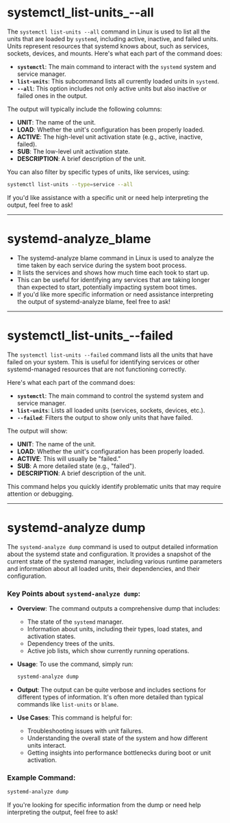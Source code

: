 # systemctl_list-units_--all

The `systemctl list-units --all` command in Linux is used to list all the units that are loaded by `systemd`, including active, inactive, and failed units. Units represent resources that systemd knows about, such as services, sockets, devices, and mounts. Here's what each part of the command does:

- **`systemctl`**: The main command to interact with the `systemd` system and service manager.
- **`list-units`**: This subcommand lists all currently loaded units in `systemd`.
- **`--all`**: This option includes not only active units but also inactive or failed ones in the output.

The output will typically include the following columns:
- **UNIT**: The name of the unit.
- **LOAD**: Whether the unit's configuration has been properly loaded.
- **ACTIVE**: The high-level unit activation state (e.g., active, inactive, failed).
- **SUB**: The low-level unit activation state.
- **DESCRIPTION**: A brief description of the unit.

You can also filter by specific types of units, like services, using:
```bash
systemctl list-units --type=service --all
```

If you'd like assistance with a specific unit or need help interpreting the output, feel free to ask!

---

# systemd-analyze_blame

- The systemd-analyze blame command in Linux is used to analyze the time taken by each service during the system boot process. 
- It lists the services and shows how much time each took to start up. 
- This can be useful for identifying any services that are taking longer than expected to start, potentially impacting system boot times.
- If you'd like more specific information or need assistance interpreting the output of systemd-analyze blame, feel free to ask!

---
# systemctl_list-units_--failed

The `systemctl list-units --failed` command lists all the units that have failed on your system. This is useful for identifying services or other systemd-managed resources that are not functioning correctly.

Here's what each part of the command does:

- **`systemctl`**: The main command to control the systemd system and service manager.
- **`list-units`**: Lists all loaded units (services, sockets, devices, etc.).
- **`--failed`**: Filters the output to show only units that have failed.

The output will show:
- **UNIT**: The name of the unit.
- **LOAD**: Whether the unit's configuration has been properly loaded.
- **ACTIVE**: This will usually be "failed."
- **SUB**: A more detailed state (e.g., "failed").
- **DESCRIPTION**: A brief description of the unit.

This command helps you quickly identify problematic units that may require attention or debugging.

---
# systemd-analyze dump

The `systemd-analyze dump` command is used to output detailed information about the systemd state and configuration. It provides a snapshot of the current state of the systemd manager, including various runtime parameters and information about all loaded units, their dependencies, and their configuration.

### Key Points about `systemd-analyze dump`:

- **Overview**: The command outputs a comprehensive dump that includes:
  - The state of the `systemd` manager.
  - Information about units, including their types, load states, and activation states.
  - Dependency trees of the units.
  - Active job lists, which show currently running operations.

- **Usage**: To use the command, simply run:
  ```bash
  systemd-analyze dump
  ```

- **Output**: The output can be quite verbose and includes sections for different types of information. It's often more detailed than typical commands like `list-units` or `blame`.

- **Use Cases**: This command is helpful for:
  - Troubleshooting issues with unit failures.
  - Understanding the overall state of the system and how different units interact.
  - Getting insights into performance bottlenecks during boot or unit activation.

### Example Command:
```bash
systemd-analyze dump
```

If you're looking for specific information from the dump or need help interpreting the output, feel free to ask!
